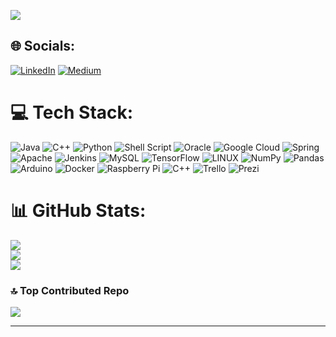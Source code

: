 
[![](https://visitcount.itsvg.in/api?id=BerkaySeyhun&icon=5&color=1)](https://visitcount.itsvg.in)

## 🌐 Socials:
[![LinkedIn](https://img.shields.io/badge/LinkedIn-%230077B5.svg?logo=linkedin&logoColor=white)](https://linkedin.com/in/AhmetBerkaySeyhun) [![Medium](https://img.shields.io/badge/Medium-12100E?logo=medium&logoColor=white)](https://medium.com/@ahmet.seyhun) 

# 💻 Tech Stack:
![Java](https://img.shields.io/badge/java-%23ED8B00.svg?style=plastic&logo=java&logoColor=white) ![C++](https://img.shields.io/badge/c++-%2300599C.svg?style=plastic&logo=c%2B%2B&logoColor=white) ![Python](https://img.shields.io/badge/python-3670A0?style=plastic&logo=python&logoColor=ffdd54) ![Shell Script](https://img.shields.io/badge/shell_script-%23121011.svg?style=plastic&logo=gnu-bash&logoColor=white) ![Oracle](https://img.shields.io/badge/Oracle-F80000?style=plastic&logo=oracle&logoColor=white) ![Google Cloud](https://img.shields.io/badge/Google%20Cloud-%234285F4.svg?style=plastic&logo=google-cloud&logoColor=white) ![Spring](https://img.shields.io/badge/spring-%236DB33F.svg?style=plastic&logo=spring&logoColor=white) ![Apache](https://img.shields.io/badge/apache-%23D42029.svg?style=plastic&logo=apache&logoColor=white) ![Jenkins](https://img.shields.io/badge/jenkins-%232C5263.svg?style=plastic&logo=jenkins&logoColor=white) ![MySQL](https://img.shields.io/badge/mysql-%2300f.svg?style=plastic&logo=mysql&logoColor=white) ![TensorFlow](https://img.shields.io/badge/TensorFlow-%23FF6F00.svg?style=plastic&logo=TensorFlow&logoColor=white) ![LINUX](https://img.shields.io/badge/Linux-FCC624?style=plastic&logo=linux&logoColor=black) ![NumPy](https://img.shields.io/badge/numpy-%23013243.svg?style=plastic&logo=numpy&logoColor=white) ![Pandas](https://img.shields.io/badge/pandas-%23150458.svg?style=plastic&logo=pandas&logoColor=white) ![Arduino](https://img.shields.io/badge/-Arduino-00979D?style=plastic&logo=Arduino&logoColor=white) ![Docker](https://img.shields.io/badge/docker-%230db7ed.svg?style=plastic&logo=docker&logoColor=white) ![Raspberry Pi](https://img.shields.io/badge/-RaspberryPi-C51A4A?style=plastic&logo=Raspberry-Pi) ![C++](https://img.shields.io/badge/c++-%2300599C.svg?style=plastic&logo=c%2B%2B&logoColor=white) ![Trello](https://img.shields.io/badge/Trello-%23026AA7.svg?style=plastic&logo=Trello&logoColor=white) ![Prezi](https://img.shields.io/badge/Prezi-%23000000.svg?style=plastic&logo=Prezi&logoColor=white)
# 📊 GitHub Stats:
![](https://github-readme-stats.vercel.app/api?username=BerkaySeyhun&theme=highcontrast&hide_border=true&include_all_commits=false&count_private=false)<br/>
![](https://github-readme-streak-stats.herokuapp.com/?user=BerkaySeyhun&theme=highcontrast&hide_border=true)<br/>
![](https://github-readme-stats.vercel.app/api/top-langs/?username=BerkaySeyhun&theme=highcontrast&hide_border=true&include_all_commits=false&count_private=false&layout=compact)

### 🔝 Top Contributed Repo
![](https://github-contributor-stats.vercel.app/api?username=BerkaySeyhun&limit=5&theme=apprentice&combine_all_yearly_contributions=true)

---

